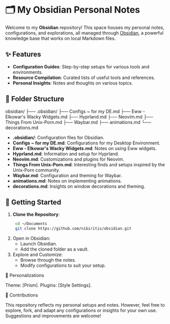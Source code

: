 # 🗂️ My Obsidian Personal Notes

Welcome to my **Obsidian** repository! This space houses my personal notes, configurations, and explorations, all managed through [Obsidian](https://obsidian.md/), a powerful knowledge base that works on local Markdown files.

## ✨ Features

- **Configuration Guides**: Step-by-step setups for various tools and environments.
- **Resource Compilation**: Curated lists of useful tools and references.
- **Personal Insights**: Notes and thoughts on various topics.

## 📂 Folder Structure

obsidian/ ├── .obsidian/ ├── Configs ~ for my DE.md ├── Eww - Elkowar's Wacky Widgets.md ├── Hyprland.md ├── Neovim.md ├── Things From Unix-Porn.md ├── Waybar.md ├── animations.md └── decorations.md


- **.obsidian/**: Configuration files for Obsidian.
- **Configs ~ for my DE.md**: Configurations for my Desktop Environment.
- **Eww - Elkowar's Wacky Widgets.md**: Notes on using Eww widgets.
- **Hyprland.md**: Information and setup for Hyprland.
- **Neovim.md**: Customizations and plugins for Neovim.
- **Things From Unix-Porn.md**: Interesting finds and setups inspired by the Unix-Porn community.
- **Waybar.md**: Configuration and theming for Waybar.
- **animations.md**: Notes on implementing animations.
- **decorations.md**: Insights on window decorations and theming.

## 🚀 Getting Started

1. **Clone the Repository**:
   ```bash
    cd ~/Documents
    git clone https://github.com/nibiritis/obsidian.git

3. Open in Obsidian:
     - Launch Obsidian.
     - Add the cloned folder as a vault.
4. Explore and Customize:
     - Browse through the notes.
     - Modify configurations to suit your setup.

🎨 Personalizations

  Theme: [Prism].
  Plugins:
        [Style Settings].

🤝 Contributions

This repository reflects my personal setups and notes. However, feel free to explore, fork, and adapt any configurations or insights for your own use. Suggestions and improvements are welcome!
